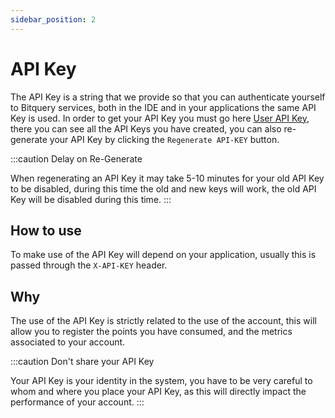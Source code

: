 ```yaml
---
sidebar_position: 2
---
```


# API Key

The API Key is a string that we provide so that you can authenticate yourself to Bitquery services, both in the IDE and in your applications the same API Key is used. In order to get your API Key you must go here [User API Key](https://graphql.bitquery.io/user/api_key), there you can see all the API Keys you have created, you can also re-generate your API Key by clicking the `Regenerate API-KEY` button.

:::caution Delay on Re-Generate 

When regenerating an API Key it may take 5-10 minutes for your old API Key to be disabled, during this time the old and new keys will work, the old API Key will be disabled during this time.
:::

## How to use

To make use of the API Key will depend on your application, usually this is passed through the `X-API-KEY` header.

## Why

The use of the API Key is strictly related to the use of the account, this will allow you to register the points you have consumed, and the metrics associated to your account.

:::caution Don't share your API Key

Your API Key is your identity in the system, you have to be very careful to whom and where you place your API Key, as this will directly impact the performance of your account.
:::